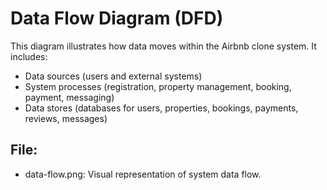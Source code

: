 # Data Flow Diagram (DFD)

This diagram illustrates how data moves within the Airbnb clone system. It includes:

- Data sources (users and external systems)
- System processes (registration, property management, booking, payment, messaging)
- Data stores (databases for users, properties, bookings, payments, reviews, messages)

## File:
- data-flow.png: Visual representation of system data flow.
